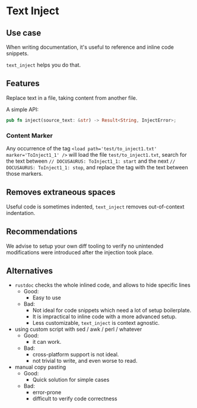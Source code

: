 # Text Inject

## Use case

When writing documentation, it's useful to reference and inline code snippets.

`text_inject` helps you do that.

## Features

Replace text in a file, taking content from another file.

A simple API:

```rs
pub fn inject(source_text: &str) -> Result<String, InjectError>;
```

### Content Marker

Any occurrence of the tag `<load path='test/to_inject1.txt' marker='ToInject1_1' />`
will load the file `test/to_inject1.txt`, search for the text between `// DOCUSAURUS: ToInject1_1: start`
and the next `// DOCUSAURUS: ToInject1_1: stop`, and replace the tag with the text between those markers.

## Removes extraneous spaces

Useful code is sometimes indented, `text_inject` removes out-of-context indentation.

## Recommendations

We advise to setup your own diff tooling to verify no unintended modifications were introduced
after the injection took place.

## Alternatives

- `rustdoc` checks the whole inlined code, and allows to hide specific lines
  - Good:
    - Easy to use
  - Bad:
    - Not ideal for code snippets which need a lot of setup boilerplate.
    - It is impractical to inline code with a more advanced setup.
    - Less customizable, `text_inject` is context agnostic.
- using custom script with sed / awk / perl / whatever
  - Good:
    - it can work.
  - Bad:
    - cross-platform support is not ideal.
    - not trivial to write, and even worse to read.
- manual copy pasting
  - Good:
    - Quick solution for simple cases
  - Bad:
    - error-prone
    - difficult to verify code correctness
